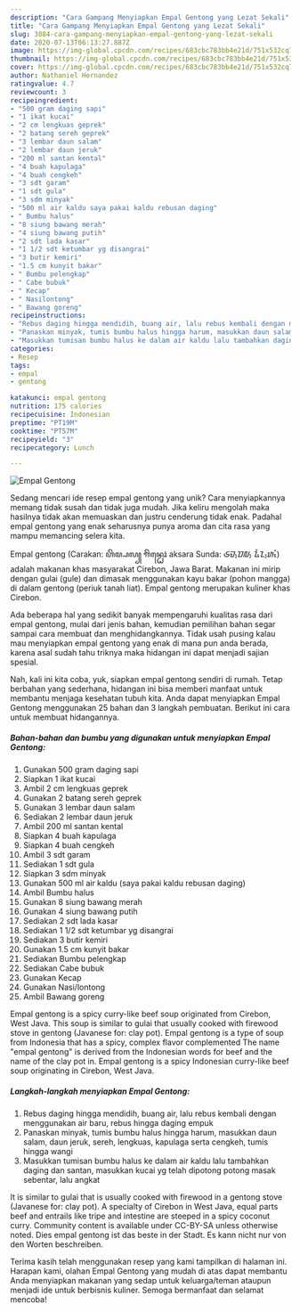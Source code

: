 ```yaml
---
description: "Cara Gampang Menyiapkan Empal Gentong yang Lezat Sekali"
title: "Cara Gampang Menyiapkan Empal Gentong yang Lezat Sekali"
slug: 3884-cara-gampang-menyiapkan-empal-gentong-yang-lezat-sekali
date: 2020-07-13T06:13:27.887Z
image: https://img-global.cpcdn.com/recipes/683cbc783bb4e21d/751x532cq70/empal-gentong-foto-resep-utama.jpg
thumbnail: https://img-global.cpcdn.com/recipes/683cbc783bb4e21d/751x532cq70/empal-gentong-foto-resep-utama.jpg
cover: https://img-global.cpcdn.com/recipes/683cbc783bb4e21d/751x532cq70/empal-gentong-foto-resep-utama.jpg
author: Nathaniel Hernandez
ratingvalue: 4.7
reviewcount: 3
recipeingredient:
- "500 gram daging sapi"
- "1 ikat kucai"
- "2 cm lengkuas geprek"
- "2 batang sereh geprek"
- "3 lembar daun salam"
- "2 lembar daun jeruk"
- "200 ml santan kental"
- "4 buah kapulaga"
- "4 buah cengkeh"
- "3 sdt garam"
- "1 sdt gula"
- "3 sdm minyak"
- "500 ml air kaldu saya pakai kaldu rebusan daging"
- " Bumbu halus"
- "8 siung bawang merah"
- "4 siung bawang putih"
- "2 sdt lada kasar"
- "1 1/2 sdt ketumbar yg disangrai"
- "3 butir kemiri"
- "1.5 cm kunyit bakar"
- " Bumbu pelengkap"
- " Cabe bubuk"
- " Kecap"
- " Nasilontong"
- " Bawang goreng"
recipeinstructions:
- "Rebus daging hingga mendidih, buang air, lalu rebus kembali dengan menggunakan air baru, rebus hingga daging empuk"
- "Panaskan minyak, tumis bumbu halus hingga harum, masukkan daun salam, daun jeruk, sereh, lengkuas, kapulaga serta cengkeh, tumis hingga wangi"
- "Masukkan tumisan bumbu halus ke dalam air kaldu lalu tambahkan daging dan santan, masukkan kucai yg telah dipotong potong masak sebentar, lalu angkat"
categories:
- Resep
tags:
- empal
- gentong

katakunci: empal gentong 
nutrition: 175 calories
recipecuisine: Indonesian
preptime: "PT19M"
cooktime: "PT57M"
recipeyield: "3"
recipecategory: Lunch

---
```



![Empal Gentong](https://img-global.cpcdn.com/recipes/683cbc783bb4e21d/751x532cq70/empal-gentong-foto-resep-utama.jpg)

Sedang mencari ide resep empal gentong yang unik? Cara menyiapkannya memang tidak susah dan tidak juga mudah. Jika keliru mengolah maka hasilnya tidak akan memuaskan dan justru cenderung tidak enak. Padahal empal gentong yang enak seharusnya punya aroma dan cita rasa yang mampu memancing selera kita.

Empal gentong (Carakan: ꦲꦼꦩ꧀ꦥꦭ꧀ ꦒꦼꦤ꧀ꦛꦺꦴꦁ aksara Sunda: ᮈᮙ᮪ᮕᮜ᮪ ᮍᮨᮔ᮪ᮒᮧᮀ) adalah makanan khas masyarakat Cirebon, Jawa Barat. Makanan ini mirip dengan gulai (gule) dan dimasak menggunakan kayu bakar (pohon mangga) di dalam gentong (periuk tanah liat). Empal gentong merupakan kuliner khas Cirebon.

Ada beberapa hal yang sedikit banyak mempengaruhi kualitas rasa dari empal gentong, mulai dari jenis bahan, kemudian pemilihan bahan segar sampai cara membuat dan menghidangkannya. Tidak usah pusing kalau mau menyiapkan empal gentong yang enak di mana pun anda berada, karena asal sudah tahu triknya maka hidangan ini dapat menjadi sajian spesial.


Nah, kali ini kita coba, yuk, siapkan empal gentong sendiri di rumah. Tetap berbahan yang sederhana, hidangan ini bisa memberi manfaat untuk membantu menjaga kesehatan tubuh kita. Anda dapat menyiapkan Empal Gentong menggunakan 25 bahan dan 3 langkah pembuatan. Berikut ini cara untuk membuat hidangannya.

<!--inarticleads1-->

##### Bahan-bahan dan bumbu yang digunakan untuk menyiapkan Empal Gentong:

1. Gunakan 500 gram daging sapi
1. Siapkan 1 ikat kucai
1. Ambil 2 cm lengkuas geprek
1. Gunakan 2 batang sereh geprek
1. Gunakan 3 lembar daun salam
1. Sediakan 2 lembar daun jeruk
1. Ambil 200 ml santan kental
1. Siapkan 4 buah kapulaga
1. Siapkan 4 buah cengkeh
1. Ambil 3 sdt garam
1. Sediakan 1 sdt gula
1. Siapkan 3 sdm minyak
1. Gunakan 500 ml air kaldu (saya pakai kaldu rebusan daging)
1. Ambil  Bumbu halus
1. Gunakan 8 siung bawang merah
1. Gunakan 4 siung bawang putih
1. Sediakan 2 sdt lada kasar
1. Sediakan 1 1/2 sdt ketumbar yg disangrai
1. Sediakan 3 butir kemiri
1. Gunakan 1.5 cm kunyit bakar
1. Sediakan  Bumbu pelengkap
1. Sediakan  Cabe bubuk
1. Gunakan  Kecap
1. Gunakan  Nasi/lontong
1. Ambil  Bawang goreng


Empal gentong is a spicy curry-like beef soup originated from Cirebon, West Java. This soup is similar to gulai that usually cooked with firewood stove in gentong (Javanese for: clay pot). Empal gentong is a type of soup from Indonesia that has a spicy, complex flavor complemented The name &#34;empal gentong&#34; is derived from the Indonesian words for beef and the name of the clay pot in. Empal gentong is a spicy Indonesian curry-like beef soup originating in Cirebon, West Java. 

<!--inarticleads2-->

##### Langkah-langkah menyiapkan Empal Gentong:

1. Rebus daging hingga mendidih, buang air, lalu rebus kembali dengan menggunakan air baru, rebus hingga daging empuk
1. Panaskan minyak, tumis bumbu halus hingga harum, masukkan daun salam, daun jeruk, sereh, lengkuas, kapulaga serta cengkeh, tumis hingga wangi
1. Masukkan tumisan bumbu halus ke dalam air kaldu lalu tambahkan daging dan santan, masukkan kucai yg telah dipotong potong masak sebentar, lalu angkat


It is similar to gulai that is usually cooked with firewood in a gentong stove (Javanese for: clay pot). A specialty of Cirebon in West Java, equal parts beef and entrails like tripe and intestine are steeped in a spicy coconut curry. Community content is available under CC-BY-SA unless otherwise noted. Dies empal gentong ist das beste in der Stadt. Es kann nicht nur von den Worten beschreiben. 

Terima kasih telah menggunakan resep yang kami tampilkan di halaman ini. Harapan kami, olahan Empal Gentong yang mudah di atas dapat membantu Anda menyiapkan makanan yang sedap untuk keluarga/teman ataupun menjadi ide untuk berbisnis kuliner. Semoga bermanfaat dan selamat mencoba!
